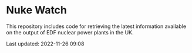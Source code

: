 # Nuke Watch

This repository includes code for retrieving the latest information available on the output of EDF nuclear power plants in the UK.

Last updated: 2022-11-26 09:08